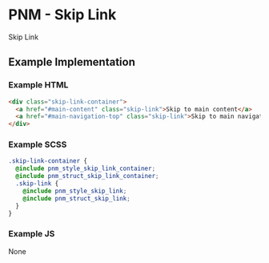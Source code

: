 # PNM - Skip Link

Skip Link

## Example Implementation

### Example HTML
```html
<div class="skip-link-container">
  <a href="#main-content" class="skip-link">Skip to main content</a>
  <a href="#main-navigation-top" class="skip-link">Skip to main navigation</a>
</div>
```

### Example SCSS
```scss
.skip-link-container {
  @include pnm_style_skip_link_container;
  @include pnm_struct_skip_link_container;
  .skip-link {
    @include pnm_style_skip_link;
    @include pnm_struct_skip_link;
  }
}

```

### Example JS
None
